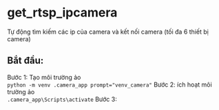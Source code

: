 # get_rtsp_ipcamera
Tự động tìm  kiếm các ip của camera và kết nối camera (tối đa 6 thiết bị camera)
## Bắt đầu:
Bước 1: Tạo môi trường ảo  
`python -m venv .camera_app prompt="venv_camera"`
Bước 2: ích hoạt môi trường ảo  
`.camera_app\Scripts\activate`
Bước 3: 
